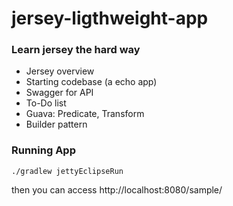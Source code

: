 jersey-ligthweight-app
======================

### Learn jersey the hard way
* Jersey overview
* Starting codebase (a echo app)
* Swagger for API
* To-Do list
* Guava: Predicate, Transform
* Builder pattern

### Running App
```
./gradlew jettyEclipseRun
```
then you can access http://localhost:8080/sample/
